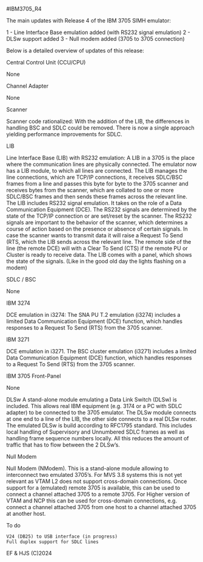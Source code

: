 #IBM3705_R4

The main updates with Release 4 of the IBM 3705 SIMH emulator:

1 - Line Interface Base emulation added (with RS232 signal emulation)
2 - DLSw support added
3 - Null modem added (3705 to 3705 connection)

Below is a detailed overview of updates of this release:

Central Control Unit (CCU/CPU)

None 

Channel Adapter

None 

Scanner

Scanner code rationalized: With the addition of the LIB, the differences in handling BSC and SDLC could be removed. There is now a single approach yielding performance improvements for SDLC.

LIB

Line Interface Base (LIB) with RS232 emulation: A LIB in a 3705 is the place where the communication lines are physically connected. The emulator now has a LIB module, to which all lines are connected. The LIB manages the line connections, which are TCP/IP connections, it receives SDLC/BSC frames from a line and passes this byte for byte to the 3705 scanner and receives bytes from the scanner, which are collated to one or more SDLC/BSC frames and then sends these frames across the relevant line. 
The LIB includes RS232 signal emulation. It takes on the role of
a Data Communication Equipment (DCE). The RS232 signals are determined by the state of the TCP/IP connection or are set/reset by the scanner. The RS232 signals are important to the behavior of the scanner, which determines a course of action based on the presence or absence of certain signals. In case the scanner wants to transmit data it will raise a Request To Send (RTS, which the LIB sends across the relevant line.  The remote side of the line (the remote DCE) will with a Clear To Send (CTS) if the remote PU or Cluster is ready to receive data. 
The LIB comes with a panel, which shows the state of the signals. (Like in the good old day the lights flashing on a modem)
    
SDLC / BSC

None

IBM 3274

DCE emulation in  i3274: The SNA PU T.2 emulation (i3274) includes a limited Data Communication Equipment (DCE) function, which handles responses to a Request To Send (RTS) from the 3705 scanner.

IBM 3271

DCE emulation in i3271. The BSC cluster emulation (i3271)  includes a limited Data Communication Equipment (DCE) function, which handles responses to a Request To Send (RTS) from the 3705 scanner.

IBM 3705 Front-Panel

None

DLSw 
A stand-alone module emulating a Data Link Switch (DLSw) is included. This allows real IBM equipment (e.g. 3174 or a PC with SDLC adapter) to be connected to the 3705 emulator. The DLSw module connects at one end to a line of the LIB, the other side connects to a real DLSw router. The emulated DLSw is build according to RFC1795 standard. This includes local handling of Supervisory and Unnumbered SDLC frames as well as handling frame sequence numbers locally. All this reduces the amount of traffic that has to flow between the 2 DLSw’s.

Null Modem

Null Modem (NModem). This is a stand-alone module allowing to interconnect two emulated 3705’s. For MVS 3.8 systems this is not yet relevant as VTAM L2 does not support cross-domain connections. Once support for a (emulated) remote 3705 is available, this can be used to connect a channel attached 3705 to a remote 3705. For Higher version of VTAM and NCP this can be used for cross-domain connections, e.g. connect a channel attached 3705 from one host to a channel attached 3705 at another host. 

To do

    V24 (DB25) to USB interface (in progress)
    Full duplex support for SDLC lines

EF & HJS (C)2024

